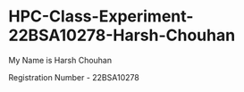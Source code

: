 # HPC-Class-Experiment-22BSA10278-Harsh-Chouhan

My Name is Harsh Chouhan

Registration Number - 22BSA10278